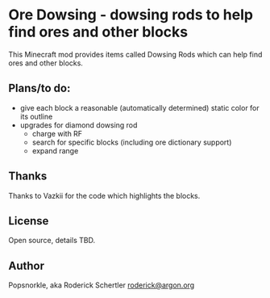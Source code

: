 Ore Dowsing - dowsing rods to help find ores and other blocks
=============================================================

This Minecraft mod provides items called Dowsing Rods which can help find
ores and other blocks.


Plans/to do:
------------
- give each block a reasonable (automatically determined) static color
  for its outline
- upgrades for diamond dowsing rod
    - charge with RF
    - search for specific blocks (including ore dictionary support)
    - expand range


Thanks
------
Thanks to Vazkii for the code which highlights the blocks.


License
-------
Open source, details TBD.


Author
------
Popsnorkle, aka Roderick Schertler <roderick@argon.org>